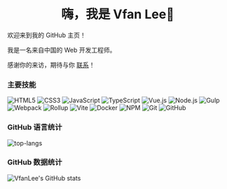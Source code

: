 <h1 align="center">嗨，我是 Vfan Lee👋</h1>

欢迎来到我的 GitHub 主页！

我是一名来自中国的 Web 开发工程师。

感谢你的来访，期待与你 [联系](https://vfanlee.pages.dev/#/contact)！

### 主要技能

![HTML5](https://img.shields.io/badge/HTML5-E34F26?logo=html5&logoColor=ffffff)
![CSS3](https://img.shields.io/badge/CSS3-1572B6?logo=css3&logoColor=ffffff)
![JavaScript](https://img.shields.io/badge/JavaScript-F7DF1E?logo=javascript&logoColor=ffffff)
![TypeScript](https://img.shields.io/badge/TypeScript-3178C6?logo=typescript&logoColor=ffffff)
![Vue.js](https://img.shields.io/badge/Vue.js-42b883?logo=vue.js&logoColor=ffffff)
![Node.js](https://img.shields.io/badge/Node.js-339933?logo=node.js&logoColor=ffffff)
![Gulp](https://img.shields.io/badge/Gulp-CF4647?logo=gulp&logoColor=ffffff)
![Webpack](https://img.shields.io/badge/Webpack-8DD6F9?logo=webpack&logoColor=ffffff)
![Rollup](https://img.shields.io/badge/Rollup-EC4A3D?logo=rollup.js&logoColor=ffffff)
![Vite](https://img.shields.io/badge/Vite-646CFF?logo=vite&logoColor=ffffff)
![Docker](https://img.shields.io/badge/Docker-2496ED?logo=docker&logoColor=ffffff)
![NPM](https://img.shields.io/badge/NPM-CB3837?logo=npm&logoColor=ffffff)
![Git](https://img.shields.io/badge/Git-F05032?logo=git&logoColor=ffffff)
![GitHub](https://img.shields.io/badge/GitHub-181717?logo=github&logoColor=ffffff)

### GitHub 语言统计

![top-langs](https://github-readme-stats.vercel.app/api/top-langs/?username=VfanLee&layout=normal&locale=cn&hide_title=true&card_width=500&langs_count=10)

### GitHub 数据统计

![VfanLee's GitHub stats](https://github-readme-stats.vercel.app/api?username=VfanLee&count_private=true&show_icons=true&include_all_commits=false&theme=vue&locale=cn&show=reviews,discussions_started,discussions_answered,prs_merged,prs_merged_percentage&hide_title=true&card_width=500)
